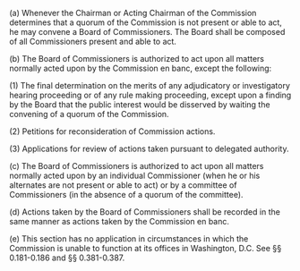 (a) Whenever the Chairman or Acting Chairman of the Commission determines that a quorum of the Commission is not present or able to act, he may convene a Board of Commissioners. The Board shall be composed of all Commissioners present and able to act.

(b) The Board of Commissioners is authorized to act upon all matters normally acted upon by the Commission en banc, except the following:

(1) The final determination on the merits of any adjudicatory or investigatory hearing proceeding or of any rule making proceeding, except upon a finding by the Board that the public interest would be disserved by waiting the convening of a quorum of the Commission.
                          

(2) Petitions for reconsideration of Commission actions.

(3) Applications for review of actions taken pursuant to delegated authority.

(c) The Board of Commissioners is authorized to act upon all matters normally acted upon by an individual Commissioner (when he or his alternates are not present or able to act) or by a committee of Commissioners (in the absence of a quorum of the committee).

(d) Actions taken by the Board of Commissioners shall be recorded in the same manner as actions taken by the Commission en banc.

(e) This section has no application in circumstances in which the Commission is unable to function at its offices in Washington, D.C. See §§ 0.181-0.186 and §§ 0.381-0.387.

